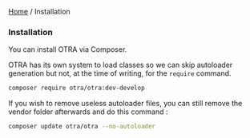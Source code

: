 [Home](../README.md) / Installation
                                
### Installation

You can install OTRA via Composer.

OTRA has its own system to load classes so we can skip autoloader generation but not, at the time of writing, for the
`require` command.
 
```bash
composer require otra/otra:dev-develop
```

If you wish to remove useless autoloader files, you can still remove the vendor folder afterwards and do this command :
```bash
composer update otra/otra --no-autoloader
```
